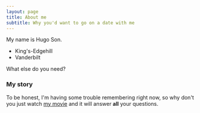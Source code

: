 ```yaml
---
layout: page
title: About me
subtitle: Why you'd want to go on a date with me
---
```


My name is Hugo Son.

- King's-Edgehill
- Vanderbilt

What else do you need?

### My story

To be honest, I'm having some trouble remembering right now, so why don't you just watch [my movie](https://en.wikipedia.org/wiki/The_Princess_Bride_%28film%29) and it will answer **all** your questions.
